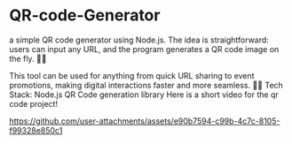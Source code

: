# QR-code-Generator
a simple QR code generator using Node.js. The idea is straightforward: users can input any URL, and the program generates a QR code image on the fly. 🔗📱

This tool can be used for anything from quick URL sharing to event promotions, making digital interactions faster and more seamless.
👨‍💻 Tech Stack:
Node.js
QR Code generation library
Here is a short video for the qr code project!


https://github.com/user-attachments/assets/e90b7594-c99b-4c7c-8105-f99328e850c1

